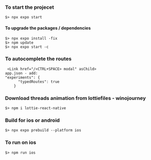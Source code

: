 ### To start the projecet

```
$> npx expo start
```

#### To upgrade the packages / dependencies

```
$> npx expo install -fix
$> npm update
$> npx expo start -c
```

### To autocomplete the routes

```
 <Link href="/<CTRL+SPACE> modal" asChild>
app.json - add:
"experiments": {
      "typedRoutes": true
    }
```

### Download threads animation from lottiefiles - winojourney

```
$> npm i lottie-react-native
```

### Build for ios or android

```
$> npx expo prebuild --platform ios
```

### To run on ios

```
$> npm run ios
```
